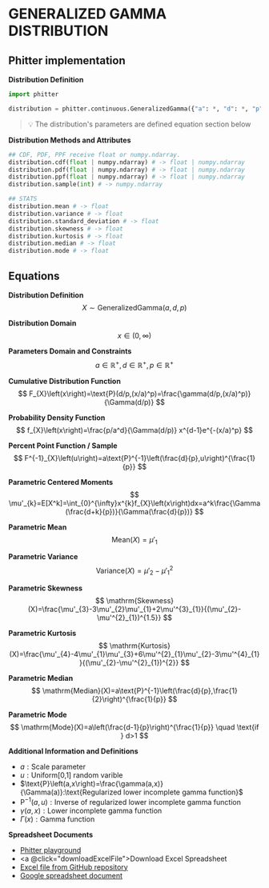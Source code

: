 # GENERALIZED GAMMA DISTRIBUTION

## Phitter implementation

**Distribution Definition**

```python
import phitter

distribution = phitter.continuous.GeneralizedGamma({"a": *, "d": *, "p": *})
```

> 💡 The distribution's parameters are defined equation section below

**Distribution Methods and Attributes**

```python
## CDF, PDF, PPF receive float or numpy.ndarray.
distribution.cdf(float | numpy.ndarray) # -> float | numpy.ndarray
distribution.pdf(float | numpy.ndarray) # -> float | numpy.ndarray
distribution.ppf(float | numpy.ndarray) # -> float | numpy.ndarray
distribution.sample(int) # -> numpy.ndarray

## STATS
distribution.mean # -> float
distribution.variance # -> float
distribution.standard_deviation # -> float
distribution.skewness # -> float
distribution.kurtosis # -> float
distribution.median # -> float
distribution.mode # -> float
```

## Equations

**Distribution Definition**
$$ X\sim\mathrm{GeneralizedGamma}\left(a,d,p\right) $$

**Distribution Domain**
$$ x\in\left(0,\infty\right) $$

**Parameters Domain and Constraints**
$$ a\in\mathbb{R}^{+}, d\in\mathbb{R}^{+}, p\in\mathbb{R}^{+} $$

**Cumulative Distribution Function**
$$ F_{X}\left(x\right)=\text{P}(d/p,(x/a)^p)=\frac{\gamma(d/p,(x/a)^p)}{\Gamma(d/p)} $$

**Probability Density Function**
$$ f_{X}\left(x\right)=\frac{p/a^d}{\Gamma(d/p)} x^{d-1}e^{-(x/a)^p} $$

**Percent Point Function / Sample**
$$ F^{-1}_{X}\left(u\right)=a\text{P}^{-1}\left(\frac{d}{p},u\right)^{\frac{1}{p}} $$

**Parametric Centered Moments**
$$ \mu'_{k}=E[X^k]=\int_{0}^{\infty}x^{k}f_{X}\left(x\right)dx=a^k\frac{\Gamma (\frac{d+k}{p})}{\Gamma(\frac{d}{p})} $$

**Parametric Mean**
$$ \mathrm{Mean}(X)=\mu'_{1} $$

**Parametric Variance**
$$ \mathrm{Variance}(X)=\mu'_{2}-\mu'^{2}_{1} $$

**Parametric Skewness**
$$ \mathrm{Skewness}(X)=\frac{\mu'_{3}-3\mu'_{2}\mu'_{1}+2\mu'^{3}_{1}}{(\mu'_{2}-\mu'^{2}_{1})^{1.5}} $$

**Parametric Kurtosis**
$$ \mathrm{Kurtosis}(X)=\frac{\mu'_{4}-4\mu'_{1}\mu'_{3}+6\mu'^{2}_{1}\mu'_{2}-3\mu'^{4}_{1}}{(\mu'_{2}-\mu'^{2}_{1})^{2}} $$

**Parametric Median**
$$ \mathrm{Median}(X)=a\text{P}^{-1}\left(\frac{d}{p},\frac{1}{2}\right)^{\frac{1}{p}} $$

**Parametric Mode**
$$ \mathrm{Mode}(X)=a\left(\frac{d-1}{p}\right)^{\frac{1}{p}} \quad \text{if } d>1 $$

**Additional Information and Definitions**
- $a:\text{Scale parameter}$
- $u:\text{Uniform[0,1] random varible}$
- $\text{P}\left(a,x\right)=\frac{\gamma(a,x)}{\Gamma(a)}:\text{Regularized lower incomplete gamma function}$
- $\text{P}^{-1}\left(a,u\right):\text{Inverse of regularized lower incomplete gamma function}$
- $\gamma\left(a,x\right):\text{Lower incomplete gamma function}$
- $\Gamma\left(x\right):\text{Gamma function}$

**Spreadsheet Documents**

-   [Phitter playground](https://phitter.io/distributions/continuous/generalized_gamma)
-   <a @click="downloadExcelFile">Download Excel Spreadsheet</a>
-   [Excel file from GitHub repository](https://github.com/phitterio/phitter-files/blob/main/continuous/generalized_gamma.xlsx)
-   [Google spreadsheet document](https://docs.google.com/spreadsheets/d/1xx8b_VSG4jznZzaKq2yKumw5VcNX5Wj86YqLO7n4S5A)

<script setup>
const downloadExcelFile = function() {
    const fileId = "generalized_gamma";
    const url = `https://raw.githubusercontent.com/phitterio/phitter-files/main/continuous/${fileId}.xlsx`;
    const link = document.createElement("a");
    link.href = url;
    link.setAttribute("download", `${fileId}.xlsx`);
    document.body.appendChild(link);
    link.click();
    document.body.removeChild(link);
};
</script>

<style module>
a {
  cursor: pointer;
}
</style>

    